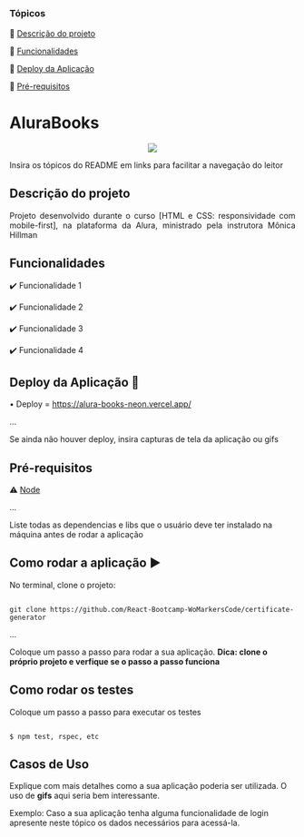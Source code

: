 ##

### Tópicos 

 :small_blue_diamond: [Descrição do projeto](#descrição-do-projeto)

 :small_blue_diamond: [Funcionalidades](#funcionalidades)

 :small_blue_diamond: [Deploy da Aplicação](#deploy-da-aplicação-dash)

 :small_blue_diamond: [Pré-requisitos](#pré-requisitos)

<h1>AluraBooks</h1> 

<p align="center">
   <img src="http://img.shields.io/static/v1?label=STATUS&message=CONCLUIDO&color=GREEN&style=for-the-badge"/>

</p>

Insira os tópicos do README em links para facilitar a navegação do leitor

## Descrição do projeto 

<p align="justify">
Projeto desenvolvido durante o curso [HTML e CSS: responsividade com mobile-first], na plataforma da Alura, ministrado pela instrutora Mônica Hillman
   

</p>

## Funcionalidades

:heavy_check_mark: Funcionalidade 1  

:heavy_check_mark: Funcionalidade 2  

:heavy_check_mark: Funcionalidade 3  

:heavy_check_mark: Funcionalidade 4  

## Deploy da Aplicação :dash:
• Deploy = https://alura-books-neon.vercel.app/



... 

Se ainda não houver deploy, insira capturas de tela da aplicação ou gifs

## Pré-requisitos

:warning: [Node](https://nodejs.org/en/download/)

...

Liste todas as dependencias e libs que o usuário deve ter instalado na máquina antes de rodar a aplicação 

## Como rodar a aplicação :arrow_forward:

No terminal, clone o projeto: 

```

git clone https://github.com/React-Bootcamp-WoMarkersCode/certificate-generator

```

... 

Coloque um passo a passo para rodar a sua aplicação. **Dica: clone o próprio projeto e verfique se o passo a passo funciona**

## Como rodar os testes

Coloque um passo a passo para executar os testes

```

$ npm test, rspec, etc 

```

## Casos de Uso

Explique com mais detalhes como a sua aplicação poderia ser utilizada. O uso de **gifs** aqui seria bem interessante. 

Exemplo: Caso a sua aplicação tenha alguma funcionalidade de login apresente neste tópico os dados necessários para acessá-la.





